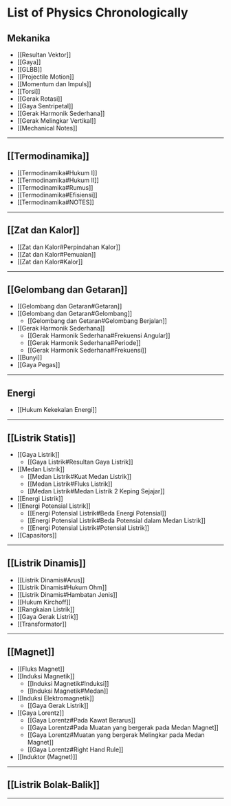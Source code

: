 # List of Physics Chronologically

## Mekanika
- [[Resultan Vektor]]
- [[Gaya]]
- [[GLBB]]
- [[Projectile Motion]]
- [[Momentum dan Impuls]]
- [[Torsi]]
- [[Gerak Rotasi]]
- [[Gaya Sentripetal]]
- [[Gerak Harmonik Sederhana]]
- [[Gerak Melingkar Vertikal]]
- [[Mechanical Notes]]
---
## [[Termodinamika]]
- [[Termodinamika#Hukum I]]
- [[Termodinamika#Hukum II]]
- [[Termodinamika#Rumus]]
- [[Termodinamika#Efisiensi]]
- [[Termodinamika#NOTES]]
---
## [[Zat dan Kalor]]
-  [[Zat dan Kalor#Perpindahan Kalor]]
- [[Zat dan Kalor#Pemuaian]]
- [[Zat dan Kalor#Kalor]] 
---
## [[Gelombang dan Getaran]]
- [[Gelombang dan Getaran#Getaran]]
- [[Gelombang dan Getaran#Gelombang]]
	- [[Gelombang dan Getaran#Gelombang Berjalan]]
- [[Gerak Harmonik Sederhana]]
	- [[Gerak Harmonik Sederhana#Frekuensi Angular]]
	- [[Gerak Harmonik Sederhana#Periode]]
	- [[Gerak Harmonik Sederhana#Frekuensi]]
- [[Bunyi]]
- [[Gaya Pegas]]
---
## Energi
- [[Hukum Kekekalan Energi]]
---
## [[Listrik Statis]]
- [[Gaya Listrik]]
	- [[Gaya Listrik#Resultan Gaya Listrik]]
- [[Medan Listrik]]
	- [[Medan Listrik#Kuat Medan Listrik]]
	- [[Medan Listrik#Fluks Listrik]]
	- [[Medan Listrik#Medan Listrik 2 Keping Sejajar]]
- [[Energi Listrik]]
- [[Energi Potensial Listrik]]
	- [[Energi Potensial Listrik#Beda Energi Potensial]]
	- [[Energi Potensial Listrik#Beda Potensial dalam Medan Listrik]]
	- [[Energi Potensial Listrik#Potensial Listrik]]
- [[Capasitors]]
---
## [[Listrik Dinamis]]
- [[Listrik Dinamis#Arus]]
- [[Listrik Dinamis#Hukum Ohm]]
- [[Listrik Dinamis#Hambatan Jenis]]
- [[Hukum Kirchoff]]
- [[Rangkaian Listrik]]
- [[Gaya Gerak Listrik]]
- [[Transformator]]
---
## [[Magnet]]
- [[Fluks Magnet]]
- [[Induksi Magnetik]]
	- [[Induksi Magnetik#Induksi]]
	- [[Induksi Magnetik#Medan]]
- [[Induksi Elektromagnetik]]
	- [[Gaya Gerak Listrik]]
- [[Gaya Lorentz]]
	- [[Gaya Lorentz#Pada Kawat Berarus]]
	- [[Gaya Lorentz#Pada Muatan yang bergerak pada Medan Magnet]]
	- [[Gaya Lorentz#Muatan yang bergerak Melingkar pada Medan Magnet]]
	- [[Gaya Lorentz#Right Hand Rule]]
- [[Induktor (Magnet)]]
---
## [[Listrik Bolak-Balik]]
---

